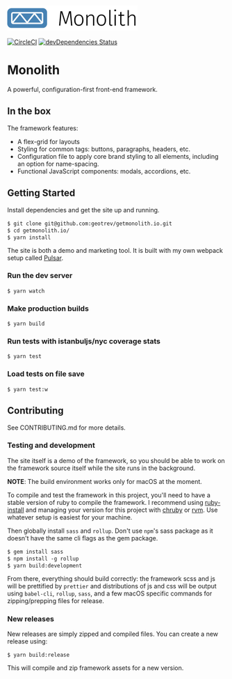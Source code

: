 ![Monolith](src/assets/images/github-logo.png?raw=true)

[![CircleCI](https://circleci.com/gh/geotrev/getmonolith.io/tree/master.svg?style=svg)](https://circleci.com/gh/geotrev/monolith-site/tree/master) [![devDependencies Status](https://david-dm.org/geotrev/getmonolith.io/dev-status.svg)](https://david-dm.org/geotrev/getmonolith.io?type=dev)

# Monolith

A powerful, configuration-first front-end framework.

## In the box

The framework features:

* A flex-grid for layouts
* Styling for common tags: buttons, paragraphs, headers, etc.
* Configuration file to apply core brand styling to all elements, including an option for name-spacing.
* Functional JavaScript components: modals, accordions, etc.

## Getting Started

Install dependencies and get the site up and running.

```shell
$ git clone git@github.com:geotrev/getmonolith.io.git
$ cd getmonolith.io/
$ yarn install
```

The site is both a demo and marketing tool. It is built with my own webpack setup called [Pulsar](https://github.com/geotrev/pulsar).

### Run the dev server

```shell
$ yarn watch
```

### Make production builds

```shell
$ yarn build
```

### Run tests with istanbuljs/nyc coverage stats

```shell
$ yarn test
```

### Load tests on file save

```shell
$ yarn test:w
```

## Contributing

See CONTRIBUTING.md for more details.

### Testing and development

The site itself is a demo of the framework, so you should be able to work on the framework source itself while the site runs in the background.

**NOTE**: The build environment works only for macOS at the moment.

To compile and test the framework in this project, you'll need to have a stable version of ruby to compile the framework. I recommend using [ruby-install](https://www.ruby-lang.org/en/documentation/installation/#ruby-install) and managing your version for this project with [chruby](https://www.ruby-lang.org/en/documentation/installation/#chruby) or [rvm](https://www.ruby-lang.org/en/documentation/installation/#rvm). Use whatever setup is easiest for your machine.

Then globally install `sass` and `rollup`. Don't use `npm`'s sass package as it doesn't have the same cli flags as the gem package.

```shell
$ gem install sass
$ npm install -g rollup
$ yarn build:development
```

From there, everything should build correctly: the framework scss and js will be prettified by `prettier` and distributions of js and css will be output using `babel-cli`, `rollup`, `sass`, and a few macOS specific commands for zipping/prepping files for release.

### New releases

New releases are simply zipped and compiled files. You can create a new release using:

```shell
$ yarn build:release
```

This will compile and zip framework assets for a new version.
